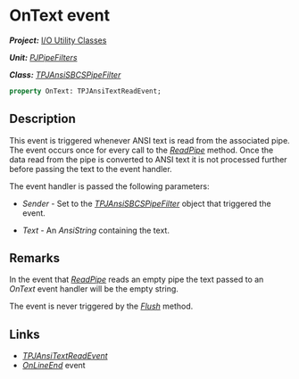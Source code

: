 # OnText event

***Project:*** [I/O Utility Classes](../API.md)

***Unit:*** [_PJPipeFilters_](./PJPipeFilters.md)

***Class:*** [_TPJAnsiSBCSPipeFilter_](./TPJAnsiSBCSPipeFilter.md)

```pascal
property OnText: TPJAnsiTextReadEvent;
```

## Description

This event is triggered whenever ANSI text is read from the associated pipe. The event occurs once for every call to the [_ReadPipe_](./TPJAnsiSBCSPipeFilter-ReadPipe.md) method. Once the data read from the pipe is converted to ANSI text it is not processed further before passing the text to the event handler.

The event handler is passed the following parameters:

* _Sender_ - Set to the [_TPJAnsiSBCSPipeFilter_](./TPJAnsiSBCSPipeFilter.md) object that triggered the event.

* _Text_ - An _AnsiString_ containing the text.

## Remarks

In the event that [_ReadPipe_](./TPJAnsiSBCSPipeFilter-ReadPipe.md) reads an empty pipe the text passed to an _OnText_ event handler will be the empty string.

The event is never triggered by the [_Flush_](./TPJAnsiSBCSPipeFilter-Flush.md) method.

## Links

* [_TPJAnsiTextReadEvent_](./TPJAnsiTextReadEvent.md)
* [_OnLineEnd_](./TPJAnsiSBCSPipeFilter-OnLineEnd.md) event
